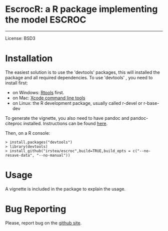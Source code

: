 EscrocR: a R package implementing the model ESCROC
==================================================
---
License: BSD3

# Installation #
The easiest solution is to use the 'devtools' packages, this will installed the package and all required dependencies. To use 'devtools' , you need to install first:
* on Windows: [Rtools](#http://cran.r-project.org/bin/windows/Rtools/) first.
* on Mac: [Xcode command line tools](#https://developer.apple.com/downloads)
* on Linux: the R development package, usually called r-devel or r-base-dev
  
To generate the vignette, you also need to have pandoc and pandoc-citeproc installed. Instructions can be found [here](#https://pandoc.org/installing.html).    
  
Then, on a R console:

    > install.packages("devtools")
    > library(devtools)
    > install_github("irstea/escroc",build=TRUE,build_opts = c("--no-resave-data", "--no-manual"))

# Usage #
A vignette is included in the package to explain the usage.  

# Bug Reporting #
Please, report bug on the [github site](#https://github.com/Irstea/escroc/issues).
